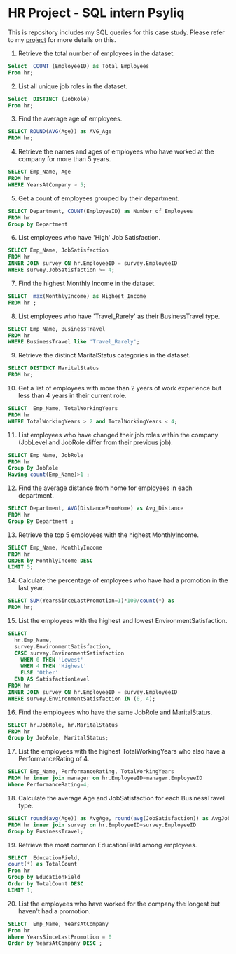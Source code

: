# HR Project - SQL intern Psyliq

This is repository includes my SQL queries for this case study.  Please refer to my [project](cristianorwood.com) for more details on this.

1. Retrieve the total number of employees in the dataset.
``` SQL
Select  COUNT (EmployeeID) as Total_Employees
From hr; 
```
2. List all unique job roles in the dataset.
``` SQL
Select  DISTINCT (JobRole) 
From hr; 
```
3. Find the average age of employees. 
``` SQL
SELECT ROUND(AVG(Age)) as AVG_Age
FROM hr;
```
4. Retrieve the names and ages of employees who have worked at the company for more than 5 years.
``` SQL
SELECT Emp_Name, Age
FROM hr
WHERE YearsAtCompany > 5;
```
5. Get a count of employees grouped by their department.
``` SQL
SELECT Department, COUNT(EmployeeID) as Number_of_Employees
FROM hr
Group by Department
```
6. List employees who have 'High' Job Satisfaction. 
``` SQL
SELECT Emp_Name, JobSatisfaction
FROM hr
INNER JOIN survey ON hr.EmployeeID = survey.EmployeeID
WHERE survey.JobSatisfaction >= 4;
```
7. Find the highest Monthly Income in the dataset.
``` SQL
SELECT  max(MonthlyIncome) as Highest_Income
FROM hr ;
```
8. List employees who have 'Travel_Rarely' as their BusinessTravel type.
``` SQL
SELECT Emp_Name, BusinessTravel
FROM hr
WHERE BusinessTravel like 'Travel_Rarely';
```
9. Retrieve the distinct MaritalStatus categories in the dataset.
``` SQL
SELECT DISTINCT MaritalStatus
FROM hr;
```
10. Get a list of employees with more than 2 years of work experience but less than 4 years in their current role.
``` SQL
SELECT  Emp_Name, TotalWorkingYears
FROM hr
WHERE TotalWorkingYears > 2 and TotalWorkingYears < 4;
```
11. List employees who have changed their job roles within the company (JobLevel and JobRole differ from their previous job).
``` SQL
SELECT Emp_Name, JobRole
FROM hr 
Group By JobRole
Having count(Emp_Name)>1 ;
```
12. Find the average distance from home for employees in each department.
``` SQL
SELECT Department, AVG(DistanceFromHome) as Avg_Distance
FROM hr 
Group By Department ;
```
13. Retrieve the top 5 employees with the highest MonthlyIncome. 
``` SQL
SELECT Emp_Name, MonthlyIncome
FROM hr
ORDER by MonthlyIncome DESC
LIMIT 5;
```
14. Calculate the percentage of employees who have had a promotion in the last year. 
``` SQL
SELECT SUM(YearsSinceLastPromotion=1)*100/count(*) as 
FROM hr;
```
15. List the employees with the highest and lowest EnvironmentSatisfaction.  
``` SQL
SELECT
  hr.Emp_Name,
  survey.EnvironmentSatisfaction,
  CASE survey.EnvironmentSatisfaction
    WHEN 0 THEN 'Lowest'
    WHEN 4 THEN 'Highest'
    ELSE 'Other'
  END AS SatisfactionLevel
FROM hr
INNER JOIN survey ON hr.EmployeeID = survey.EmployeeID
WHERE survey.EnvironmentSatisfaction IN (0, 4);
```
16. Find the employees who have the same JobRole and MaritalStatus. 
``` SQL
SELECT hr.JobRole, hr.MaritalStatus
FROM hr
Group by JobRole, MaritalStatus;
```
17. List the employees with the highest TotalWorkingYears who also have a PerformanceRating of 4. 
``` SQL
SELECT Emp_Name, PerformanceRating, TotalWorkingYears 
FROM hr inner join manager on hr.EmployeeID=manager.EmployeeID
Where PerformanceRating=4;
```
18. Calculate the average Age and JobSatisfaction for each BusinessTravel type.  
``` SQL
SELECT round(avg(Age)) as AvgAge, round(avg(JobSatisfaction)) as AvgJobSatisfaction, BusinessTravel 
FROM hr inner join survey on hr.EmployeeID=survey.EmployeeID
Group by BusinessTravel;
```
19. Retrieve the most common EducationField among employees. 
``` SQL
SELECT  EducationField, 
count(*) as TotalCount
From hr
Group by EducationField 
Order by TotalCount DESC
LIMIT 1;
```
20. List the employees who have worked for the company the longest but haven't had a promotion. 
``` SQL
SELECT  Emp_Name, YearsAtCompany
From hr
Where YearsSinceLastPromotion = 0
Order by YearsAtCompany DESC ;
```
